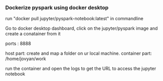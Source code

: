 ### Dockerize pyspark using docker desktop

run "docker pull jupyter/pyspark-notebook:latest" in commandline

Go to docker desktop dashboard, click on the jupyter/pyspark image and create a conatainer from it

ports : 8888

host part: create and map a folder on ur local machine.
container part: /home/jovyan/work

run the container and open the logs to get the URL to access the jupyter notebook
